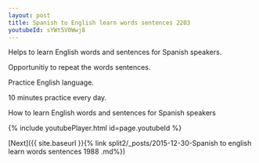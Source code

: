 ```yaml
---
layout: post
title: Spanish to English learn words sentences 2203 
youtubeId: sYWt5V0Wwj8
---
```

 
 
Helps to learn English words and sentences for Spanish speakers.

Opportunitiy to repeat the words sentences. 

Practice English language. 
 
10 minutes practice every day. 
 
How to learn English words and sentences for Spanish speakers 
 
{% include youtubePlayer.html id=page.youtubeId %}
 
 
[Next]({{ site.baseurl }}{% link  split2/_posts/2015-12-30-Spanish to english learn words sentences 1988 .md%})
 
